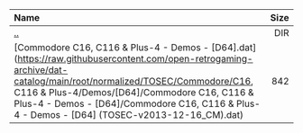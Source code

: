 |Name|Size|
|:---|---:|
|[..](../index.html)|DIR|
|[Commodore C16, C116 & Plus-4 - Demos - [D64].dat](https://raw.githubusercontent.com/open-retrogaming-archive/dat-catalog/main/root/normalized/TOSEC/Commodore/C16, C116 & Plus-4/Demos/[D64]/Commodore C16, C116 & Plus-4 - Demos - [D64]/Commodore C16, C116 & Plus-4 - Demos - [D64] (TOSEC-v2013-12-16_CM).dat)|842|

